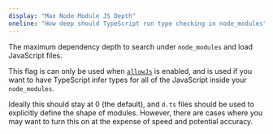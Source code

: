 ```yaml
---
display: "Max Node Module JS Depth"
oneline: "How deep should TypeScript run type checking in node_modules"
---
```


The maximum dependency depth to search under `node_modules` and load JavaScript files.

This flag is can only be used when [`allowJs`](#allowJs) is enabled, and is used if you want to have TypeScript infer types for all of the JavaScript inside your `node_modules`.

Ideally this should stay at 0 (the default), and `d.ts` files should be used to explicitly define the shape of modules.
However, there are cases where you may want to turn this on at the expense of speed and potential accuracy.

